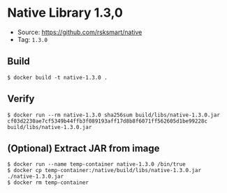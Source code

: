 # Native Library 1.3,0

* Source: https://github.com/rsksmart/native
* Tag: `1.3.0`

## Build

```
$ docker build -t native-1.3.0 .
```

## Verify

```
$ docker run --rm native-1.3.0 sha256sum build/libs/native-1.3.0.jar
cf03d2230ae7cf5349b44ffb3f089193aff17d8b8f6071ff562605d1be99228c  build/libs/native-1.3.0.jar
```

## (Optional) Extract JAR from image

```
$ docker run --name temp-container native-1.3.0 /bin/true
$ docker cp temp-container:/native/build/libs/native-1.3.0.jar ./native-1.3.0.jar
$ docker rm temp-container
```
